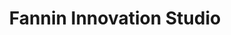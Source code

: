 ---
link: ../fannin-innovation-studio
image_path: /assets/images/fannin.jpg
title: Fannin Innovation Studio
weight: 1
---